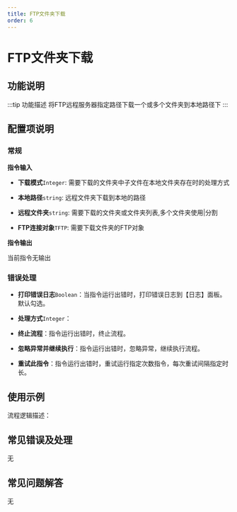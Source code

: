 ```yaml
---
title: FTP文件夹下载
order: 6
---
```


# FTP文件夹下载

## 功能说明

:::tip 功能描述
将FTP远程服务器指定路径下载一个或多个文件夹到本地路径下
:::

## 配置项说明

### 常规

**指令输入**

- **下载模式**`Integer`: 需要下载的文件夹中子文件在本地文件夹存在时的处理方式

- **本地路径**`string`: 远程文件夹下载到本地的路径

- **远程文件夹**`string`: 需要下载的文件夹或文件夹列表,多个文件夹使用|分割

- **FTP连接对象**`TFTP`: 需要下载文件夹的FTP对象


**指令输出**

当前指令无输出

### 错误处理

- **打印错误日志**`Boolean`：当指令运行出错时，打印错误日志到【日志】面板。默认勾选。

- **处理方式**`Integer`：

 - **终止流程**：指令运行出错时，终止流程。

 - **忽略异常并继续执行**：指令运行出错时，忽略异常，继续执行流程。

 - **重试此指令**：指令运行出错时，重试运行指定次数指令，每次重试间隔指定时长。

## 使用示例

流程逻辑描述：

## 常见错误及处理

无

## 常见问题解答

无

